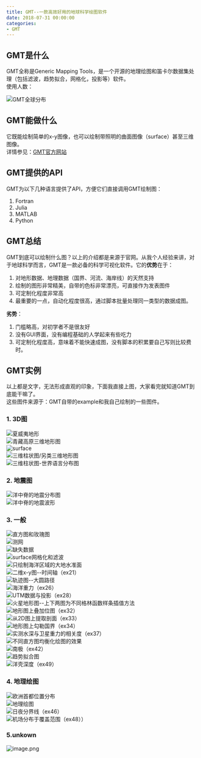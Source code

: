 ```yaml
---
title: GMT--一款高效好用的地球科学绘图软件
date: 2018-07-31 00:00:00
categories:
- GMT
---
```

## GMT是什么
GMT全称是Generic Mapping Tools，是一个开源的地理绘图和笛卡尔数据集处理（包括滤波，趋势拟合，网格化，投影等）软件。  
使用人数：  

![GMT全球分布](../../imags/7955445-ffd77148883b9549.png )     

## GMT能做什么
它既能绘制简单的x-y图像，也可以绘制带照明的曲面图像（surface）甚至三维图像。  
详情参见：[GMT官方网站](http://gmt.soest.hawaii.edu/projects/gmt )   

## GMT提供的API
GMT为以下几种语言提供了API，方便它们直接调用GMT绘制图：
1. Fortran
2. Julia
3. MATLAB
4. Python


## GMT总结
GMT到底可以绘制什么图？以上的介绍都是来源于官网。从我个人经验来讲，对于地球科学而言，GMT是一款必备的科学可视化软件。它的**优势**在于：
1. 对地形数据、地理数据（国界、河流、海岸线）的天然支持
2. 绘制的图形非常精美，自带的色标非常漂亮，可直接作为发表图件
3. 可定制化程度非常高
4. 最重要的一点，自动化程度很高，通过脚本批量处理同一类型的数据成图。


**劣势**：
1. 门槛略高，对初学者不是很友好
2. 没有GUI界面，没有编程基础的人学起来有些吃力
3. 可定制化程度高，意味着不能快速成图，没有脚本的积累要自己写则比较费时。

## GMT实例
以上都是文字，无法形成直观的印象，下面我直接上图，大家看完就知道GMT到底能干嘛了。  
这些图件来源于：GMT自带的example和我自己绘制的一些图件。
### 1. 3D图

![夏威夷地形](../../imags/7955445-5feb434a550d41f9.png )       
![青藏高原三维地形图](../../imags/7955445-4ed557e18350f97f-1591537425845.jpg )     
![surface](../../imags/7955445-a85cf23b88117836.png )       
![三维柱状图/另类三维地形图](../../imags/7955445-3e52a4a4767a13ba.png )     
![三维柱状图-世界语言分布图](../../imags/7955445-51d28740c4b9a09a.png )       

### 2. 地震图

![洋中脊的地震分布图](../../imags/7955445-fd99af7f41165737.png )     
![洋中脊的地震波形](../../imags/7955445-a128fcf1f3da2114.png )     

### 3. 一般

![直方图和玫瑰图](../../imags/7955445-aba29713eaa2f983.png )     
![测网](../../imags/7955445-326990e780909966.png )     
![缺失数据](../../imags/7955445-7f3e8ebfc45fbacf.png )     
![surface网格化和滤波](../../imags/7955445-2953376e5d558adf.png )     
![只绘制海洋区域的大地水准面](../../imags/7955445-19e267b3746240f8.png )     
![二维x-y图--时间轴（ex21）](../../imags/7955445-da581e4bce94dbfc.png )     
![轨迹图--大圆路径](../../imags/7955445-0d35b7f5db3253c4.png )     
![海洋重力（ex26）](../../imags/7955445-27f3c0ae3fae4b42.png )     
![UTM数据与投影（ex28）](https://upload-images.jianshu.io/upload_images/7955445-41829ae124d696c1.png?imageMogr2/auto-orient/strip%7CimageView2/2/w/440 )     
![火星地形图--上下两图为不同格林函数样条插值方法](../../imags/7955445-0b06cb76f981d98b.png )     
![地形图上叠加位图（ex32）](../../imags/7955445-c33a8fd48db259cb.png )     
![从2D图上提取剖面（ex33）](../../imags/7955445-f8203ed1e85ec272.png )     
![地形图上勾勒国界（ex34）](../../imags/7955445-f40b54eaf73be256.png )     
![实测水深与卫星重力的相关度（ex37）](../../imags/7955445-e69acbeea39f7849.png )     
![不同直方图均衡化绘图的效果](../../imags/7955445-67307548982c7e9b.png )     
![南极（ex42）](../../imags/7955445-98fbe0ad484d0349.png )     
![趋势拟合图](../../imags/7955445-625cbc065b776a53.png )     
![洋壳深度（ex49）](../../imags/7955445-3b6e1a083a4bb288.png )     

### 4. 地理绘图

![欧洲首都位置分布](../../imags/7955445-58fc60ad3aabfae8.png )     
![地理绘图](../../imags/7955445-9c88f102ec82c5f2.png )     
![日夜分界线（ex46）](../../imags/7955445-5f296a259dd9c30d.png )     
![机场分布于覆盖范围（ex48））](../../imags/7955445-d80bfb0d61991e61.png )     




### 5.unkown

![image.png](../../imags/7955445-c41d43748b8ddf82.png )     
